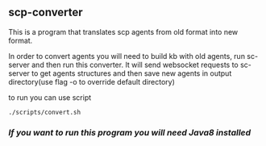 ## scp-converter

This is a program that translates scp agents from old format into new format.

In order to convert agents you will need to build kb with old agents, run sc-server and then run this converter. It will send websocket requests to sc-server to get agents structures and then save new agents in output directory(use flag -o to override default directory)  

to run you can use script
```shell
./scripts/convert.sh
```

### **_If you want to run this program you will need Java8 installed_**

